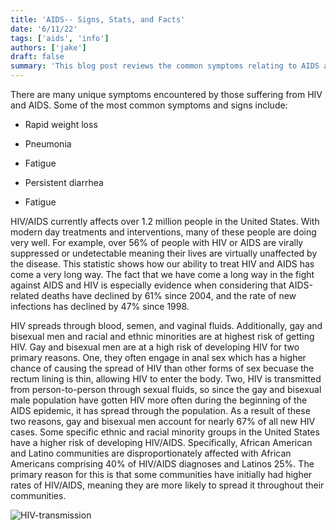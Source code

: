 ```yaml
---
title: 'AIDS-- Signs, Stats, and Facts'
date: '6/11/22'
tags: ['aids', 'info']
authors: ['jake']
draft: false
summary: 'This blog post reviews the common symptoms relating to AIDS and specific statistics and facts to help enhance your understanding of this syndrome.'
---
```

There are many unique symptoms encountered by those suffering from HIV and AIDS. Some of the most common symptoms and signs include:

-   Rapid weight loss
    
-   Pneumonia
    
-   Fatigue
    
-   Persistent diarrhea
    
-   Fatigue
    

HIV/AIDS currently affects over 1.2 million people in the United States. With modern day treatments and interventions, many of these people are doing very well. For example, over 56% of people with HIV or AIDS are virally suppressed or undetectable meaning their lives are virtually unaffected by the disease. This statistic shows how our ability to treat HIV and AIDS has come a very long way. The fact that we have come a long way in the fight against AIDS and HIV is especially evidence when considering that AIDS-related deaths have declined by 61% since 2004, and the rate of new infections has declined by 47% since 1998.

HIV spreads through blood, semen, and vaginal fluids. Additionally, gay and bisexual men and racial and ethnic minorities are at highest risk of getting HIV. Gay and bisexual men are at a high risk of developing HIV for two primary reasons. One, they often engage in anal sex which has a higher chance of causing the spread of HIV than other forms of sex becuase the rectum lining is thin, allowing HIV to enter the body. Two, HIV is transmitted from person-to-person through sexual fluids, so since the gay and bisexual male population have gotten HIV more often during the beginning of the AIDS epidemic, it has spread through the population. As a result of these two reasons, gay and bisexual men account for nearly 67% of all new HIV cases. Some specific ethnic and racial minority groups in the United States have a higher risk of developing HIV/AIDS. Specifically, African American and Latino communities are disproportionately affected with African Americans comprising 40% of HIV/AIDS diagnoses and Latinos 25%. The primary reason for this is that some communities have initially had higher rates of HIV/AIDS, meaning they are more likely to spread it throughout their communities.

![HIV-transmission](https://npin.cdc.gov/sites/default/files/istock-1169718829.jpg)

